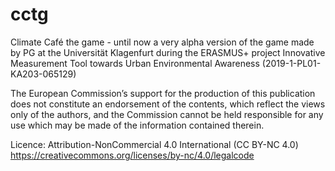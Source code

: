 # cctg
Climate Café the game - until now a very alpha version of the game made by PG at the Universität Klagenfurt 
during the ERASMUS+ project Innovative Measurement Tool towards Urban Environmental Awareness (2019-1-PL01-KA203-065129)

The European Commission’s support for the production of this publication does not constitute an endorsement of the contents, which reflect the views only 
of the authors, and the Commission cannot be held responsible for any use which may be made of the information contained therein.

Licence: Attribution-NonCommercial 4.0 International (CC BY-NC 4.0)
https://creativecommons.org/licenses/by-nc/4.0/legalcode
